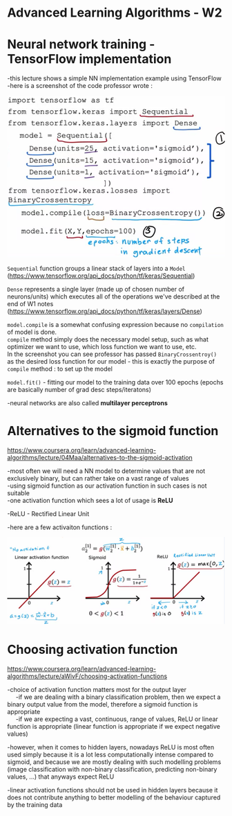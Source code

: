 # Advanced Learning Algorithms - W2  
# Neural network training - TensorFlow implementation  
-this lecture shows a simple NN implementation example using TensorFlow  
-here is a screenshot of the code professor wrote :  
<p style="text-align: center">
    <img src="./screenshots/tensorflow_implementation.png"/>
</p>  
  
`Sequential` function groups a linear stack of layers into a `Model` (https://www.tensorflow.org/api_docs/python/tf/keras/Sequential)  
  
`Dense` represents a single layer (made up of chosen number of neurons/units) which executes all of the operations we've described at the end of W1 notes (https://www.tensorflow.org/api_docs/python/tf/keras/layers/Dense)  
  
`model.compile` is a somewhat confusing expression because no `compilation` of model is done.  
`compile` method simply does the necessary model setup, such as what optimizer we want to use, which loss function we want to use, etc.  
In the screenshot you can see professor has passed `BinaryCrossentroy()` as the desired loss function for our model - this is exactly the purpose of `compile` method : to set up the model  
  
`model.fit()` - fitting our model to the training data over 100 epochs (epochs are basically number of grad desc steps/iteratons)  
  
-neural networks are also called **multilayer perceptrons**  
  
# Alternatives to the sigmoid function  
https://www.coursera.org/learn/advanced-learning-algorithms/lecture/04Maa/alternatives-to-the-sigmoid-activation  
  
-most often we will need a NN model to determine values that are not exclusively binary, but can rather take on a vast range of values  
-using sigmoid function as our activation function in such cases is not suitable  
-one activation function which sees a lot of usage is **ReLU**  
  
-ReLU - Rectified Linear Unit  
  
-here are a few activaiton functions :  
<p style="text-align: center">
    <img src="./screenshots/alternatives_to_sigmoid_function.png"/>
</p>
  
# Choosing activation function  
https://www.coursera.org/learn/advanced-learning-algorithms/lecture/aWivF/choosing-activation-functions  

  
-choice of activation function matters most for the output layer  
&nbsp;&nbsp;&nbsp;&nbsp; -if we are dealing with a binary classification problem, then we expect a binary output value from the model, therefore a sigmoid function is appropriate  
&nbsp;&nbsp;&nbsp;&nbsp; -if we are expecting a vast, continuous, range of values, ReLU or linear function is appropriate (linear function is appropriate if we expect negative values)  
  
-however, when it comes to hidden layers, nowadays ReLU is most often used simply because it is a lot less computationally intense compared to sigmoid, and because we are mostly dealing with such modelling problems (image classification with non-binary classification, predicting non-binary values, ...) that anyways expect ReLU  
  
-linear activation functions should not be used in hidden layers because it does not contribute anything to better modelling of the behaviour captured by the training data  
  
